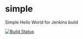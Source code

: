 # simple
Simple Hello World for Jenkins build

[![Build Status](http://178.62.113.78:8080/buildStatus/icon?job=hello&build=3)](http://178.62.113.78:8080/job/hello/3/)
